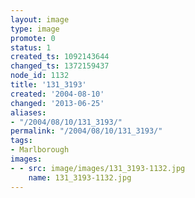 ```yaml
---
layout: image
type: image
promote: 0
status: 1
created_ts: 1092143644
changed_ts: 1372159437
node_id: 1132
title: '131_3193'
created: '2004-08-10'
changed: '2013-06-25'
aliases:
- "/2004/08/10/131_3193/"
permalink: "/2004/08/10/131_3193/"
tags:
- Marlborough
images:
- - src: image/images/131_3193-1132.jpg
    name: 131_3193-1132.jpg
---
```


